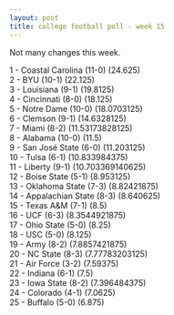 ```yaml
---
layout: post
title: college football poll - week 15
---
```


Not many changes this week.

1 - Coastal Carolina (11-0) (24.625)  
2 - BYU (10-1) (22.125)  
3 - Louisiana (9-1) (19.8125)  
4 - Cincinnati (8-0) (18.125)  
5 - Notre Dame (10-0) (18.0703125)  
6 - Clemson (9-1) (14.6328125)  
7 - Miami (8-2) (11.53173828125)  
8 - Alabama (10-0) (11.5)  
9 - San José State (6-0) (11.203125)  
10 - Tulsa (6-1) (10.833984375)  
11 - Liberty (9-1) (10.703369140625)  
12 - Boise State (5-1) (8.953125)  
13 - Oklahoma State (7-3) (8.82421875)  
14 - Appalachian State (8-3) (8.640625)  
15 - Texas A&M (7-1) (8.5)  
16 - UCF (6-3) (8.3544921875)  
17 - Ohio State (5-0) (8.25)  
18 - USC (5-0) (8.125)  
19 - Army (8-2) (7.8857421875)  
20 - NC State (8-3) (7.77783203125)  
21 - Air Force (3-2) (7.59375)  
22 - Indiana (6-1) (7.5)  
23 - Iowa State (8-2) (7.396484375)  
24 - Colorado (4-1) (7.0625)  
25 - Buffalo (5-0) (6.875)  
